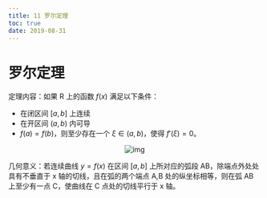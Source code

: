 ```yaml
---
title: 11 罗尔定理
toc: true
date: 2019-08-31
---
```


# 罗尔定理

定理内容：如果 R 上的函数 $f(x)$ 满足以下条件：

- 在闭区间 $[a,b]$ 上连续
- 在开区间 $(a,b)$ 内可导
- $f(a)=f(b)$，则至少存在一个 $\xi \in(a, b)$，使得 ${f}'(\xi)=0$。

<center>

![img](https://pic3.zhimg.com/80/v2-022648398b0db74b113a6fbcf6fc3ad2_hd.jpg)


</center>


几何意义：若连续曲线 $y=f(x)$ 在区间 $[a,b]$ 上所对应的弧段 AB，除端点外处处具有不垂直于 x 轴的切线，且在弧的两个端点 A,B 处的纵坐标相等，则在弧 AB 上至少有一点 C，使曲线在 C 点处的切线平行于 x 轴。
